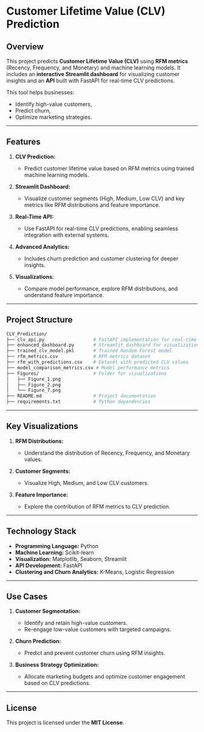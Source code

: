 # Customer Lifetime Value (CLV) Prediction

## Overview

This project predicts **Customer Lifetime Value (CLV)** using **RFM metrics** (Recency, Frequency, and Monetary) and machine learning models. It includes an **interactive Streamlit dashboard** for visualizing customer insights and an **API** built with FastAPI for real-time CLV predictions. 

This tool helps businesses:
- Identify high-value customers,
- Predict churn,
- Optimize marketing strategies.

---

## Features

1. **CLV Prediction:**
   - Predict customer lifetime value based on RFM metrics using trained machine learning models.

2. **Streamlit Dashboard:**
   - Visualize customer segments (High, Medium, Low CLV) and key metrics like RFM distributions and feature importance.

3. **Real-Time API:**
   - Use FastAPI for real-time CLV predictions, enabling seamless integration with external systems.

4. **Advanced Analytics:**
   - Includes churn prediction and customer clustering for deeper insights.

5. **Visualizations:**
   - Compare model performance, explore RFM distributions, and understand feature importance.

---

## Project Structure

```bash
CLV_Prediction/
├── clv_api.py                  # FastAPI implementation for real-time predictions
├── enhanced_dashboard.py       # Streamlit dashboard for visualization
├── trained_clv_model.pkl       # Trained Random Forest model
├── rfm_metrics.csv             # RFM metrics dataset
├── rfm_with_predictions.csv    # Dataset with predicted CLV values
├── model_comparison_metrics.csv # Model performance metrics
├── Figures/                    # Folder for visualizations
│   ├── Figure_1.png
│   ├── Figure_2.png
│   └── Figure_7.png
├── README.md                   # Project documentation
├── requirements.txt            # Python dependencies
```

---

## Key Visualizations

1. **RFM Distributions:**
   - Understand the distribution of Recency, Frequency, and Monetary values.

2. **Customer Segments:**
   - Visualize High, Medium, and Low CLV customers.

3. **Feature Importance:**
   - Explore the contribution of RFM metrics to CLV prediction.

---

## Technology Stack

- **Programming Language:** Python
- **Machine Learning:** Scikit-learn
- **Visualization:** Matplotlib, Seaborn, Streamlit
- **API Development:** FastAPI
- **Clustering and Churn Analytics:** K-Means, Logistic Regression

---

## Use Cases

1. **Customer Segmentation:**
   - Identify and retain high-value customers.
   - Re-engage low-value customers with targeted campaigns.

2. **Churn Prediction:**
   - Predict and prevent customer churn using RFM insights.

3. **Business Strategy Optimization:**
   - Allocate marketing budgets and optimize customer engagement based on CLV predictions.

---

## License

This project is licensed under the **MIT License**.
